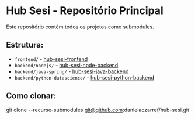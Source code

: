 # Hub Sesi - Repositório Principal

Este repositório contém todos os projetos como submodules.

## Estrutura:
- `frontend/` - [hub-sesi-frontend](https://github.com/danielaczarref/hub-sesi-frontend)
- `backend/nodejs/` - [hub-sesi-node-backend](https://github.com/danielaczarref/hub-sesi-node-backend)
- `backend/java-spring/` - [hub-sesi-java-backend](https://github.com/danielaczarref/hub-sesi-java-backend)
- `backend/python-datascience/` - [hub-sesi-python-backend](https://github.com/danielaczarref/hub-sesi-python-backend)

## Como clonar:
git clone --recurse-submodules git@github.com:danielaczarref/hub-sesi.git